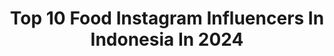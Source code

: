 ---
title: Top 10 Food Instagram Influencers In Indonesia In 2024
description: >-
  Find top food Instagram influencers in Indonesia in 2024. Most popular hashtags: #beauty #love #jktfoodbang #instagram.
platform: Instagram
hits: 805
text_top: Discover the top-rated Instagram influencers on inBeat.
text_bottom: Our search engine holds 805 Instagram influencers like this in Indonesia for you to contact.
profiles:
  - username: "jasmindangodra"
    fullname: >-
      Jasmindangodra ❤️
    bio: >-
      Choreographer Zin,foodie ,♊️ Add mngd By: @myqyuki Mail ID : jasminedangodra@qyuki.com YouTuber
    location: "Indonesia"
    followers: 85041
    engagement: 1420
    commentsToLikes: 0.030132
    id: ck9wgqxliulit0j784i12jyg5
    verified: false
    hashtags: "#reelkarofeelkaro, #makeup, #music, #beautiful"
  - username: "lifewithraye"
    fullname: >-
      Rachel Chang
    bio: >-
      Always go with the choice that makes you happy. Co-founder of @sis.label 💛 Foodie hubby @jimmystable 🥘 Mama of @islacaiababy 💕
    location: "Indonesia"
    followers: 39566
    engagement: 463
    commentsToLikes: 0.009823
    id: ckap1ssuovzbf0i78yj78v3ud
    verified: false
    hashtags: "#islacaia, #nunataiwan, #cuboai, #nunatrivnext"
  - username: "songofmarch"
    fullname: >-
      *Caroline Tan*
    bio: >-
      Create sweet melody through food, fashion & lifestyle #songofmarch 📩: songofmarch@yahoo.com Business inquiries : 0811160770 ☁️: Jakarta, ID
    location: "Indonesia"
    followers: 92356
    engagement: 475
    commentsToLikes: 0.038324
    id: ck5c42u640j6v0i11hwoo73ip
    verified: false
    hashtags: "#foodstyling, #feedfeed, #eatingfortheinsta, #songofmarch"
  - username: "vanissakaris"
    fullname: >-
      Vanissa Karis
    bio: >-
      🍰 places to go | food | coffee | lifestyle 🌸 Bandung (26-27 june) 📮 𝙙𝙢 𝙛𝙤𝙧 𝙘𝙤𝙡𝙡𝙖𝙗 & 𝙚𝙣𝙙𝙤𝙧𝙨𝙚𝙢𝙚𝙣𝙩𝙨 💉 𝐜𝐞𝐫𝐭𝐢𝐟𝐢𝐞𝐝 𝐝𝐞𝐧𝐭𝐢𝐬𝐭 ☕️ @coffee.dia
    location: "Indonesia"
    followers: 45949
    engagement: 481
    commentsToLikes: 0.022093
    id: ck0u884hx6orn0i19z4x8c9gz
    verified: false
    hashtags: "#vkmapjakarta, #vkmapkualalumpur, #jktfoodbang, #coffeeshopvibes"
  - username: "monicaawidy"
    fullname: >-
      Monica Ayu W
    bio: >-
      🇮🇩 SDA | ID ✨ Skincare, Lifestyle & Food 🧏🏻‍♀️ oily, acne prone & sensitive 📲 buz inq? Dm | Tiktok : monicaayuww 💅 @purematesnpure @geng.glowing
    location: "Indonesia"
    followers: 5664
    engagement: 439
    commentsToLikes: 0.161049
    id: ckf5mxv9rvuxm0j23k5swcw7u
    verified: false
    hashtags: "#acneproblems, #acneproneskin, #kulinersurabayamurah, #skincare"
  - username: "chitrachef"
    fullname: >-
      Chef Chitra
    bio: >-
      Holistic Chef Food is Medicine Health Enthusiast Vegan & Gluten Free Recipe YouTube : Chef Chitra
    location: "Indonesia"
    followers: 100802
    engagement: 672
    commentsToLikes: 0.039764
    id: ck6txw6om07gq0j71zn03ugly
    verified: true
    hashtags: "#podcast, #thespiceguy, #healthyfood, #woman"
  - username: "ibbr__"
    fullname: >-
      ibra || bukan anak dapur
    bio: >-
      food contents on reels! ✉️business inquires = email
    location: "Indonesia"
    followers: 252160
    engagement: 619
    commentsToLikes: 0.006866
    id: ck9whdp2dxdwa0j78sn2wc0v4
    verified: false
    hashtags: "#kanzlerprj2023, #pakeovoaja, #fyp, #maximorderservice"
  - username: "novinurfardiyawati"
    fullname: >-
      P U A N K E L A N A
    bio: >-
      •Beauty|Foodies|Lifestyle|Mom&Baby• Part of AII, SEO, Momtomoms, IBS
    location: "Indonesia"
    followers: 30329
    engagement: 567
    commentsToLikes: 0.070068
    id: ck9wh782ywkta0j78jux062ot
    verified: false
    hashtags: "#murahbanget, #gratisongkirtanpamikir, #jsmalfamart, #gerceptanpabatas"
  - username: "raisya_azzzahra"
    fullname: >-
      Firmansyah Az-zahra Raisya
    bio: >-
      OWNER💐@rara_craft.id 🧁@rara_cake.id 🍴@sweety_food.id 🏡 Sundanese,jawabarat,indonesia
    location: "Indonesia"
    followers: 7655
    engagement: 470
    commentsToLikes: 0.010048
    id: ckap0mql6qzau0i780ymhu779
    verified: false
    hashtags: "#instagram, #lebaran, #lfl, #love"
  - username: "widya98"
    fullname: >-
      Widya Sumargono | Kuliner Surabaya
    bio: >-
      Foodies•Fashion•Beauty•Lifestyle•Staycation♡ 📩 TAP LINK FOR ENDORSEMENT 🖤 Tiktok (Wwidya98) ✈️ #wstaycationdisini #wayukicob 🙆‍♀️ @widya98_mua
    location: "Indonesia"
    followers: 77741
    engagement: 2347
    commentsToLikes: 0.121625
    id: ck9wght21th390j78fik69ir7
    verified: false
    hashtags: "#wstaycationdisini, #wayukicob, #relate, #funfacts"
---